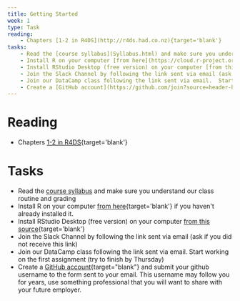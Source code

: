 ```yaml
---
title: Getting Started
week: 1 
type: Task
reading:
    - Chapters [1-2 in R4DS](http://r4ds.had.co.nz){target='blank'}
tasks:
    - Read the [course syllabus](Syllabus.html) and make sure you understand our class routine and grading
    - Install R on your computer [from here](https://cloud.r-project.org){target='blank'} if you haven't already installed it.
    - Install RStudio Desktop (free version) on your computer [from this source](https://www.rstudio.com/products/rstudio/download/){target='blank'}
    - Join the Slack Channel by following the link sent via email (ask if you did not receive this link)
    - Join our DataCamp class following the link sent via email.  Start working on the first assignment (try to finish by Thursday)
    - Create a [GitHub account](https://github.com/join?source=header-home){target="blank"} and submit your github username to the form sent to your email. This username may follow you for years, use something professional that you will want to share with your future employer.
---
```






# Reading

- Chapters [1-2 in R4DS](http://r4ds.had.co.nz){target='blank'}


# Tasks
- Read the [course syllabus](Syllabus.html) and make sure you understand our class routine and grading
- Install R on your computer [from here](https://cloud.r-project.org){target='blank'} if you haven't already installed it.
- Install RStudio Desktop (free version) on your computer [from this source](https://www.rstudio.com/products/rstudio/download/){target='blank'}
- Join the Slack Channel by following the link sent via email (ask if you did not receive this link)
- Join our DataCamp class following the link sent via email.  Start working on the first assignment (try to finish by Thursday)
- Create a [GitHub account](https://github.com/join?source=header-home){target="blank"} and submit your github username to the form sent to your email. This username may follow you for years, use something professional that you will want to share with your future employer.
